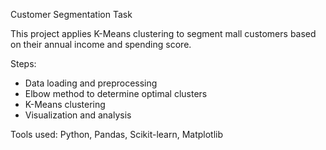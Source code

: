  Customer Segmentation Task

This project applies K-Means clustering to segment mall customers based on their annual income and spending score.

 Steps:
- Data loading and preprocessing
- Elbow method to determine optimal clusters
- K-Means clustering
- Visualization and analysis

Tools used: Python, Pandas, Scikit-learn, Matplotlib
